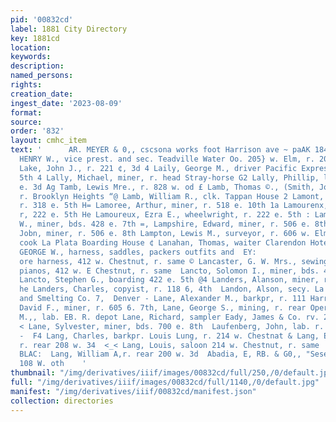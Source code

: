 ```yaml
---
pid: '00832cd'
label: 1881 City Directory
key: 1881cd
location: 
keywords: 
description: 
named_persons: 
rights: 
creation_date: 
ingest_date: '2023-08-09'
format: 
source: 
order: '832'
layout: cmhc_item
text: '      AR. MEYER & 0,, cscsona works foot Harrison ave ~ paAK 184 "LAN  is LAKE,
  HENRY W., vice prest. and sec. Teadville Water Oo. 205} w. Elm, r. 204 w. 4th ff?
  Lake, John J., r. 221 ¢, 3d 4 Laily, George M., driver Pacific Express, r. 300 e.
  5th 4 Lally, Michael, miner, r. head Stray-horse G2 Lally, Phillip, lab. bds. 139
  e. 3d Ag Tamb, Lewis Mre., r. 828 w. od £ Lamb, Thomas ©., (Smith, Jones & Lamb)
  r. Brooklyn Heights “@ Lamb, William R., clk. Tappan House 2 Lamont, Chartes, carpenter,
  r. 318 e. 5th H= Lamoree, Arthur, miner, r. 518 e. 10th 1a Lamourenx, Burton, miner,
  r, 222 e. 5th He Lamoureux, Ezra E., wheelwright, r. 222 e. 5th : Lampman, John
  W., miner, bds. 428 e. 7th =, Lampshire, Edward, miner, r. 506 e. 8th {7 Lampshire,
  Jobn, miner, r. 506 e. 8th Lampton, Lewis M., surveyor, r. 606 w. Elm Lanahan, John,
  cook La Plata Boarding House ¢ Lanahan, Thomas, waiter Clarendon Hotel A LANCASTER,
  GEORGE W., harness, saddles, packers outfits and  EY:                   ay       Fl
  ore harness, 412 w. Chestnut, r. same © Lancaster, G. W. Mrs., sewing machines and
  pianos, 412 w. E Chestnut, r. same  Lancto, Solomon I., miner, bds. 422 e. 5th ©
  Lancto, Stephen G., boarding 422 e. 5th @4 Landers, Alanson, miner, r. 214 w. 6th
  he Landers, Charles, copyist, r. 118 6, 4th  Landon, Alson, secy. La Plata Mining
  and Smelting Co. 7,  Denver - Lane, Alexander M., barkpr, r. 111 Harrison av Lane,
  David F., miner, r. 605 6. 7th, Lane, George S., mining, r. rear Opera House Lane,
  M.,, lab. EB. R. depot Lane, Richard, sampler Eady, James & Co. rv. 229 w. Front
  < Lane, Sylvester, miner, bds. 700 e. 8th  Laufenberg, John, lab. r. foot Alder
  -  F4 Lang, Charles, barkpr. Louis Lung, r. 214 w. Chestnat & Lang, Edwin R,, miner,
  r. rear 208 w. 34  <_< Lang, Louis, saloon 214 w. Chestnut, r. same  4 :  oS  ND
  BLAC:  Lang, William A,r. rear 200 w. 3d  Abadia, E, RB. & G0,, "Sesement Po. Bia''g,
  108 W. oth    '
thumbnail: "/img/derivatives/iiif/images/00832cd/full/250,/0/default.jpg"
full: "/img/derivatives/iiif/images/00832cd/full/1140,/0/default.jpg"
manifest: "/img/derivatives/iiif/00832cd/manifest.json"
collection: directories
---
```

